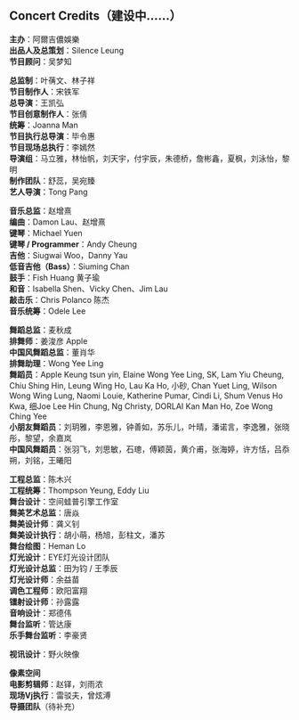 ## Concert Credits（建设中……）

**主办**：阿爾吉儂娛樂  
**出品人及总策划**：Silence Leung  
**节目顾问**：吴梦知

**总监制**：叶蒨文、林子祥  
**节目制作人**：宋铁军  
**总导演**：王凯弘  
**节目创意制作人**：张倩  
**统筹**：Joanna Man  
**节目执行总导演**：毕令惠  
**节目现场总执行**：李嫣然  
**导演组**：马立雅，林怡帆，刘天宇，付宇辰，朱德桥，詹彬鑫，夏枫，刘泳怡，黎明  
**制作团队**：舒蕊，吴宛臻  
**艺人导演**：Tong Pang

**音乐总监**：赵增熹  
**编曲**：Damon Lau、赵增熹  
**键琴**：Michael Yuen  
**键琴 / Programmer**：Andy Cheung  
**吉他**：Siugwai Woo，Danny Yau  
**低音吉他（Bass）**：Siuming Chan  
**鼓手**：Fish Huang 黄子瑜  
**和音**：Isabella Shen、Vicky Chen、Jim Lau  
**敲击乐**：Chris Polanco 陈杰  
**音乐统筹**：Odele Lee

**舞蹈总监**：麦秋成  
**排舞师**：姜浚彦 Apple  
**中国风舞蹈总监**：董肖华  
**排舞助理**：Wong Yee Ling  
**舞蹈员**：Apple Keung tsun yin, Elaine Wong Yee Ling, SK, Lam Yiu Cheung, Chiu Shing Hin, Leung Wing Ho, Lau Ka Ho, 小砂, Chan Yuet Ling, Wilson Wong Wing Lung, Naomi Louie, Katherine Pumar, Cindi Li, Shum Venus Ho Kwa, 细Joe Lee Hin Chung, Ng Christy, DORLAI Kan Man Ho, Zoe Wong Ching Yee  
**小朋友舞蹈员**：刘玥雅，李恩雅，钟善如，苏乐儿，叶晴，潘诺言，李逸雅，张晓彤，黎望，余嘉岚  
**中国风舞蹈员**：张羽飞，刘思敏，石璁，傅颖茵，黄介甫，张海婷，许方恬，吕忝朔，刘铭，王曦阳

**工程总监**：陈木兴  
**工程统筹**：Thompson Yeung, Eddy Liu  
**舞台设计**：空间蛙普引擎工作室  
**舞美艺术总监**：唐焱  
**舞美设计师**：龚义钊  
**舞美设计执行**：胡小萌，杨旭，彭柱文，潘苏  
**舞台绘图**：Heman Lo  
**灯光设计**：EYE灯光设计团队  
**灯光设计总监**：田为钧 / 王季辰  
**灯光设计师**：余益苗  
**调色工程师**：欧阳富翔  
**镭射设计师**：孙露露  
**音响设计**：郑德伟  
**舞台监听**：管达康  
**乐手舞台监听**：李豪贤

**视讯设计**：野火映像

**像素空间**  
**电影剪辑师**：赵铎，刘雨浓  
**现场Vj执行**：雷驳夫，曾炫溥  
**导摄团队**（待补充）